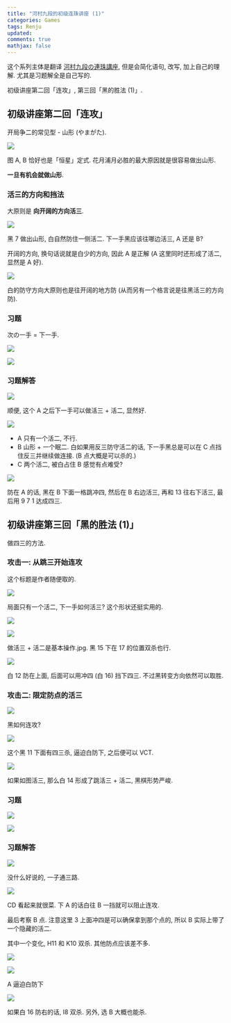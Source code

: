 ```yaml
---
title: "河村九段的初级连珠讲座 (1)"
categories: Games
tags: Renju
updated:
comments: true
mathjax: false
---
```


这个系列主体是翻译 [河村九段の連珠講座](http://www.kyogo.org/contents/kouza.html), 但是会简化语句, 改写, 加上自己的理解. 尤其是习题解全是自己写的.

初级讲座第二回「连攻」, 第三回「黑的胜法 (1)」.

<!-- more -->

## 初级讲座第二回「连攻」

开局争二的常见型 - 山形 (やまがた).

![](https://shiina18.github.io/assets/posts/images/20201025110118061_1752.png)

图 A, B 恰好也是「恒星」定式. 花月浦月必胜的最大原因就是很容易做出山形.

**一旦有机会就做山形**.

### 活三的方向和挡法

大原则是 **向开阔的方向活三**. 

![](https://shiina18.github.io/assets/posts/images/20201025110717440_11965.png)

黑 7 做出山形, 白自然防住一侧活二. 下一手黑应该往哪边活三, A 还是 B?

开阔的方向, 换句话说就是白少的方向, 因此 A 是正解 (A 这里同时还形成了活二, 显然是 A 好).

![](https://shiina18.github.io/assets/posts/images/20201025111044976_27380.png)

白的防守方向大原则也是往开阔的地方防 (从而另有一个格言说是往黑活三的方向防).

### 习题

次の一手 = 下一手.

![](https://shiina18.github.io/assets/posts/images/20201025111310119_15627.png)

![](https://shiina18.github.io/assets/posts/images/20201025111323576_2876.png)

### 习题解答

![](https://shiina18.github.io/assets/posts/images/20201025111642610_27721.png)

顺便, 这个 A 之后下一手可以做活三 + 活二, 显然好.

![](https://shiina18.github.io/assets/posts/images/20201025111653579_27200.png)

- A 只有一个活二, 不行. 
- B 山形 + 一个眠二. 白如果用反三防守活二的话, 下一手黑总是可以在 C 点挡住反三并继续做连接. (B 点大概是可以杀的.)
- C 两个活二, 被白占住 B 感觉有点难受?

![](https://shiina18.github.io/assets/posts/images/20201025111608957_29622.png)

防在 A 的话, 黑在 B 下面一格跳冲四, 然后在 B 右边活三, 再和 13 往右下活三, 最后用 9 7 1 达成四三.

## 初级讲座第三回「黑的胜法 (1)」

做四三的方法.

### 攻击一: 从跳三开始连攻

这个标题是作者随便取的.

![](https://shiina18.github.io/assets/posts/images/20201025115031809_25323.png)

局面只有一个活二, 下一手如何活三? 这个形状还挺实用的.

![](https://shiina18.github.io/assets/posts/images/20201025115100982_27824.png)

![](https://shiina18.github.io/assets/posts/images/20201025115113865_5223.png)

做活三 + 活二是基本操作.jpg. 黑 15 下在 17 的位置双杀也行.

![](https://shiina18.github.io/assets/posts/images/20201025115541733_18785.png)

白 12 防在上面, 后面可以用冲四 (白 16) 挡下四三. 不过黑转变方向依然可以取胜.

### 攻击二: 限定防点的活三

![](https://shiina18.github.io/assets/posts/images/20201025115859506_29824.png)

黑如何连攻?

![](https://shiina18.github.io/assets/posts/images/20201025120114475_27053.png)

这个黑 11 下面有四三杀, 逼迫白防下, 之后便可以 VCT.

![](https://shiina18.github.io/assets/posts/images/20201025120228088_26750.png)

如果如图活三, 那么白 14 形成了跳活三 + 活二, 黑棋形势严峻.

### 习题

![](https://shiina18.github.io/assets/posts/images/20201025120734149_25365.png)

![](https://shiina18.github.io/assets/posts/images/20201025120744428_3317.png)

### 习题解答

![](https://shiina18.github.io/assets/posts/images/20201025130851798_12905.png)

没什么好说的, 一子通三路.

![](https://shiina18.github.io/assets/posts/images/20201025130922714_1947.png)

CD 看起来就很菜. 下 A 的话白往 B 一挡就可以阻止连攻.

最后考察 B 点. 注意这里 3 上面冲四是可以确保拿到那个点的, 所以 B 实际上带了一个隐藏的活二.

其中一个变化, H11 和 K10 双杀. 其他防点应该差不多.

![](https://shiina18.github.io/assets/posts/images/20201025132948622_19560.png)

![](https://shiina18.github.io/assets/posts/images/20201025133409240_22600.png)

A 逼迫白防下

![](https://shiina18.github.io/assets/posts/images/20201025133709355_28546.png)

如果白 16 防右的话, I8 双杀. 另外, 选 B 大概也能杀.